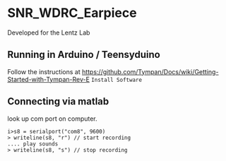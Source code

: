 # SNR_WDRC_Earpiece
Developed for the Lentz Lab

## Running in Arduino / Teensyduino
Follow the instructions at https://github.com/Tympan/Docs/wiki/Getting-Started-with-Tympan-Rev-E `Install Software`


## Connecting via matlab
look up com port on computer.
```
i>s8 = serialport("com8", 9600)
> writeline(s8, "r") // start recording
.... play sounds
> writeline(s8, "s") // stop recording
```
